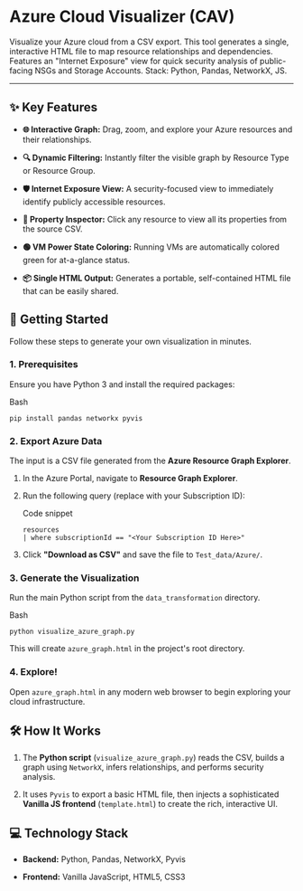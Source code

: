 # Azure Cloud Visualizer (CAV)

Visualize your Azure cloud from a CSV export. This tool generates a single, interactive HTML file to map resource relationships and dependencies. Features an "Internet Exposure" view for quick security analysis of public-facing NSGs and Storage Accounts. Stack: Python, Pandas, NetworkX, JS.

---

## ✨ Key Features

- **🌐 Interactive Graph:** Drag, zoom, and explore your Azure resources and their relationships.
    
- **🔍 Dynamic Filtering:** Instantly filter the visible graph by Resource Type or Resource Group.
    
- **🛡️ Internet Exposure View:** A security-focused view to immediately identify publicly accessible resources.
    
- **📄 Property Inspector:** Click any resource to view all its properties from the source CSV.
    
- **🟢 VM Power State Coloring:** Running VMs are automatically colored green for at-a-glance status.
    
- **📦 Single HTML Output:** Generates a portable, self-contained HTML file that can be easily shared.
    

## 🚀 Getting Started

Follow these steps to generate your own visualization in minutes.

### 1. Prerequisites

Ensure you have Python 3 and install the required packages:

Bash

```
pip install pandas networkx pyvis
```

### 2. Export Azure Data

The input is a CSV file generated from the **Azure Resource Graph Explorer**.

1. In the Azure Portal, navigate to **Resource Graph Explorer**.
    
2. Run the following query (replace with your Subscription ID):
    
    Code snippet
    
    ```
    resources
    | where subscriptionId == "<Your Subscription ID Here>"
    ```
    
3. Click **"Download as CSV"** and save the file to `Test_data/Azure/`.
    

### 3. Generate the Visualization

Run the main Python script from the `data_transformation` directory.

Bash

```
python visualize_azure_graph.py
```

This will create `azure_graph.html` in the project's root directory.

### 4. Explore!

Open `azure_graph.html` in any modern web browser to begin exploring your cloud infrastructure.

## 🛠️ How It Works

1. The **Python script** (`visualize_azure_graph.py`) reads the CSV, builds a graph using `NetworkX`, infers relationships, and performs security analysis.
    
2. It uses `Pyvis` to export a basic HTML file, then injects a sophisticated **Vanilla JS frontend** (`template.html`) to create the rich, interactive UI.
    

## 💻 Technology Stack

- **Backend:** Python, Pandas, NetworkX, Pyvis
    
- **Frontend:** Vanilla JavaScript, HTML5, CSS3